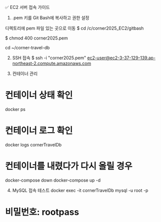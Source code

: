 ✅ EC2 서버 접속 가이드

1. .pem 키를 Git Bash에 복사하고 권한 설정

디렉토리에 pem 파일 있는 곳으로 이동
$ cd /c/corner2025_EC2/gitbash

$ chmod 400 corner2025.pem

cd ~/corner-travel-db

2. SSH 접속
$ ssh -i "corner2025.pem" ec2-user@ec2-3-37-129-139.ap-northeast-2.compute.amazonaws.com


3. 컨테이너 관리
# 컨테이너 상태 확인
docker ps

# 컨테이너 로그 확인
docker logs cornerTravelDb

# 컨테이너를 내렸다가 다시 올릴 경우
docker-compose down
docker-compose up -d


4. MySQL 접속 테스트
docker exec -it cornerTravelDb mysql -u root -p
# 비밀번호: rootpass

